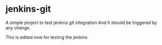 # jenkins-git

A simple project to test jenkins git integration
And it should be triggered by any change.

This is edited now for testing the jenkins

